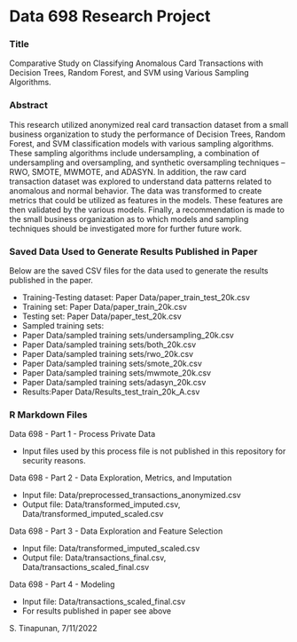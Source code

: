 # Data 698 Research Project

### Title
Comparative Study on Classifying Anomalous Card Transactions with Decision Trees, Random Forest, and SVM using Various Sampling Algorithms. 

### Abstract
This research utilized anonymized real card transaction dataset from a small business organization to study the performance of Decision Trees, Random Forest, and SVM classification models with various sampling algorithms. These sampling algorithms include undersampling, a combination of undersampling and oversampling, and synthetic oversampling techniques – RWO, SMOTE, MWMOTE, and ADASYN. In addition, the raw card transaction dataset was explored to understand data patterns related to anomalous and normal behavior. The data was transformed to create metrics that could be utilized as features in the models. These features are then validated by the various models. Finally, a recommendation is made to the small business organization as to which models and sampling techniques should be investigated more for further future work.

### Saved Data Used to Generate Results Published in Paper

Below are the saved CSV files for the data used to generate the results published in the paper. 

- Training-Testing dataset: Paper Data/paper_train_test_20k.csv
- Training set: Paper Data/paper_train_20k.csv
- Testing set: Paper Data/paper_test_20k.csv
- Sampled training sets: 
- Paper Data/sampled training sets/undersampling_20k.csv
- Paper Data/sampled training sets/both_20k.csv
- Paper Data/sampled training sets/rwo_20k.csv
- Paper Data/sampled training sets/smote_20k.csv
- Paper Data/sampled training sets/mwmote_20k.csv
- Paper Data/sampled training sets/adasyn_20k.csv
- Results:Paper Data/Results_test_train_20k_A.csv

### R Markdown Files

Data 698 - Part 1 - Process Private Data
- Input files used by this process file is not published in this repository for security reasons.

Data 698 - Part 2 - Data Exploration, Metrics, and Imputation
- Input file: Data/preprocessed_transactions_anonymized.csv
- Output file: Data/transformed_imputed.csv, Data/transformed_imputed_scaled.csv

Data 698 - Part 3 - Data Exploration and Feature Selection
- Input file: Data/transformed_imputed_scaled.csv
- Output file: Data/transactions_final.csv, Data/transactions_scaled_final.csv

Data 698 - Part 4 - Modeling
- Input file: Data/transactions_scaled_final.csv
- For results published in paper see above

S. Tinapunan, 7/11/2022
  

